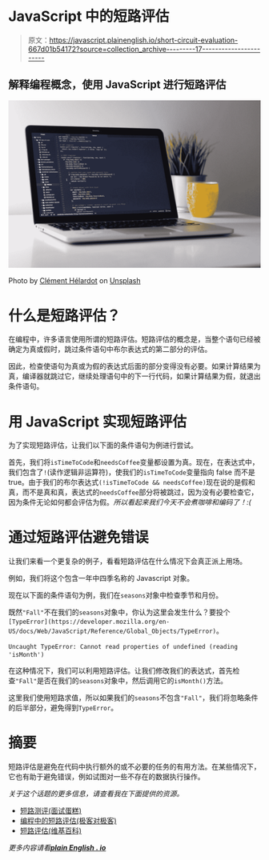 # JavaScript 中的短路评估

> 原文：<https://javascript.plainenglish.io/short-circuit-evaluation-667d01b54172?source=collection_archive---------17----------------------->

## 解释编程概念，使用 JavaScript 进行短路评估

![](img/239c20cc8ceb2faa285eb54a91369ff8.png)

Photo by [Clément Hélardot](https://unsplash.com/@clemhlrdt?utm_source=medium&utm_medium=referral) on [Unsplash](https://unsplash.com?utm_source=medium&utm_medium=referral)

# 什么是短路评估？

在编程中，许多语言使用所谓的短路评估。短路评估的概念是，当整个语句已经被确定为真或假时，跳过条件语句中布尔表达式的第二部分的评估。

因此，检查使语句为真或为假的表达式后面的部分变得没有必要。如果计算结果为真，编译器就跳过它，继续处理语句中的下一行代码，如果计算结果为假，就退出条件语句。

# 用 JavaScript 实现短路评估

为了实现短路评估，让我们以下面的条件语句为例进行尝试。

首先，我们将`isTimeToCode`和`needsCoffee`变量都设置为真。现在，在表达式中，我们包含了`!`(读作逻辑非运算符)，使我们的`isTimeToCode`变量指向 false 而不是 true。由于我们的布尔表达式`(!isTimeToCode && needsCoffee)`现在说的是假和真，而不是真和真，表达式的`needsCoffee`部分将被跳过，因为没有必要检查它，因为条件无论如何都会评估为假。*所以看起来我们今天不会煮咖啡和编码了！:(*

# 通过短路评估避免错误

让我们来看一个更复杂的例子，看看短路评估在什么情况下会真正派上用场。

例如，我们将这个包含一年中四季名称的 Javascript 对象。

现在以下面的条件语句为例，我们在`seasons`对象中检查季节和月份。

既然`"Fall"`不在我们的`seasons`对象中，你认为这里会发生什么？要投个`[TypeError](https://developer.mozilla.org/en-US/docs/Web/JavaScript/Reference/Global_Objects/TypeError)`。

```
Uncaught TypeError: Cannot read properties of undefined (reading 'isMonth')
```

在这种情况下，我们可以利用短路评估。让我们修改我们的表达式，首先检查`"Fall"`是否在我们的`seasons`对象中，然后调用它的`isMonth()`方法。

这里我们使用短路求值，所以如果我们的`seasons`不包含`"Fall"`，我们将忽略条件的后半部分，避免得到`TypeError`。

# 摘要

短路评估是避免在代码中执行额外的或不必要的任务的有用方法。在某些情况下，它也有助于避免错误，例如试图对一些不存在的数据执行操作。

*关于这个话题的更多信息，请查看我在下面提供的资源。*

*   [短路测评(面试蛋糕)](https://www.interviewcake.com/concept/javascript/short-circuit-evaluation?course=fc1&section=general-programming)
*   [编程中的短路评估(极客对极客)](https://www.geeksforgeeks.org/short-circuit-evaluation-in-programming/)
*   [短路评估(维基百科)](https://en.wikipedia.org/wiki/Short-circuit_evaluation#:~:text=Short%2Dcircuit%20evaluation%2C%20minimal%20evaluation,the%20expression%3A%20when%20the%20first)

*更多内容请看*[***plain English . io***](http://plainenglish.io)